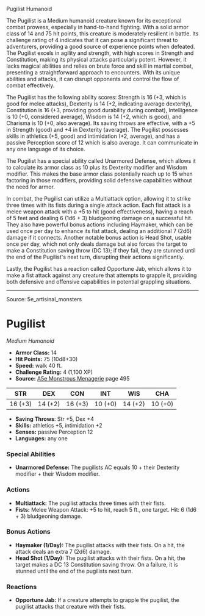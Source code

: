 <MonsterName/>Pugilist</MonsterName>
<CreatureType/>Humanoid</CreatureType>

<summary>The Pugilist is a Medium humanoid creature known for its exceptional combat prowess, especially in hand-to-hand fighting. With a solid armor class of 14 and 75 hit points, this creature is moderately resilient in battle. Its challenge rating of 4 indicates that it can pose a significant threat to adventurers, providing a good source of experience points when defeated. The Pugilist excels in agility and strength, with high scores in Strength and Constitution, making its physical attacks particularly potent. However, it lacks magical abilities and relies on brute force and skill in martial combat, presenting a straightforward approach to encounters. With its unique abilities and attacks, it can disrupt opponents and control the flow of combat effectively.</summary>

<detail>

The Pugilist has the following ability scores: Strength is 16 (+3, which is good for melee attacks), Dexterity is 14 (+2, indicating average dexterity), Constitution is 16 (+3, providing good durability during combat), Intelligence is 10 (+0, considered average), Wisdom is 14 (+2, which is good), and Charisma is 10 (+0, also average). Its saving throws are effective, with a +5 in Strength (good) and +4 in Dexterity (average). The Pugilist possesses skills in athletics (+5, good) and intimidation (+2, average), and has a passive Perception score of 12 which is also average. It can communicate in any one language of its choice.

The Pugilist has a special ability called Unarmored Defense, which allows it to calculate its armor class as 10 plus its Dexterity modifier and Wisdom modifier. This makes the base armor class potentially reach up to 15 when factoring in those modifiers, providing solid defensive capabilities without the need for armor.

In combat, the Pugilist can utilize a Multiattack option, allowing it to strike three times with its fists during a single attack action. Each fist attack is a melee weapon attack with a +5 to hit (good effectiveness), having a reach of 5 feet and dealing 6 (1d6 + 3) bludgeoning damage on a successful hit. They also have powerful bonus actions including Haymaker, which can be used once per day to enhance its fist attack, dealing an additional 7 (2d6) damage if it connects. Another notable bonus action is Head Shot, usable once per day, which not only deals damage but also forces the target to make a Constitution saving throw (DC 13); if they fail, they are stunned until the end of the Pugilist's next turn, disrupting their actions significantly. 

Lastly, the Pugilist has a reaction called Opportune Jab, which allows it to make a fist attack against any creature that attempts to grapple it, providing both defensive and offensive capabilities in potential grappling situations.</detail>



---

Source: 5e_artisinal_monsters

# Pugilist

*Medium* *Humanoid*

- **Armor Class:** 14
- **Hit Points:** 75 (10d8+30)
- **Speed:** walk 40 ft.
- **Challenge Rating:** 4 (1,100 XP)
- **Source:** [A5e Monstrous Menagerie](https://enpublishingrpg.com/products/level-up-monstrous-menagerie-a5e) page 495

| STR | DEX | CON | INT | WIS | CHA |
| --- | --- | --- | --- | --- | --- |
| 16 (+3) | 14 (+2) | 16 (+3) | 10 (+0) | 14 (+2) | 10 (+0) |

- **Saving Throws**: Str +5, Dex +4
- **Skills:** athletics +5, intimidation +2
- **Senses:** passive Perception 12
- **Languages:** any one

### Special Abilities

- **Unarmored Defense:** The pugilists AC equals 10 + their Dexterity modifier + their Wisdom modifier.

### Actions

- **Multiattack:** The pugilist attacks three times with their fists.
- **Fists:** Melee Weapon Attack: +5 to hit, reach 5 ft., one target. Hit: 6 (1d6 + 3) bludgeoning damage.

### Bonus Actions

- **Haymaker (1/Day):** The pugilist attacks with their fists. On a hit, the attack deals an extra 7 (2d6) damage.
- **Head Shot (1/Day):** The pugilist attacks with their fists. On a hit, the target makes a DC 13 Constitution saving throw. On a failure, it is stunned until the end of the pugilists next turn.

### Reactions

- **Opportune Jab:** If a creature attempts to grapple the pugilist, the pugilist attacks that creature with their fists.




